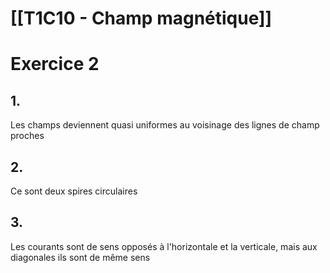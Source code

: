 # [[T1C10 - Champ magnétique]] 

# Exercice 2
## 1.
Les champs deviennent quasi uniformes au voisinage des lignes de champ proches

## 2.
Ce sont deux spires circulaires

## 3.
Les courants sont de sens opposés à l'horizontale et la verticale, mais aux diagonales ils sont de même sens